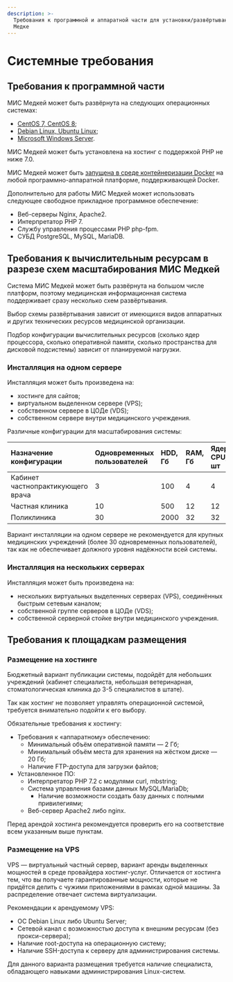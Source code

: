 ```yaml
---
description: >-
  Требования к программной и аппаратной части для установки/развёртывания МИС
  Медке
---
```


# Системные требования

## Требования к программной части

МИС Медкей может быть развёрнута на следующих операционных системах:

* [CentOS 7, CentOS 8](untitled/ustanovka-na-centos.md);
* [Debian Linux, Ubuntu Linux](untitled/ustanovka-na-debian-ubuntu.md);
* [Microsoft Windows Server](untitled/ustanovka-na-ms-windows.md).

МИС Медкей может быть установлена на хостинг с поддержкой PHP не ниже 7.0.

МИС Медкей может быть [запущена в среде контейнеризации Docker](untitled/ustanovka-cherez-docker.md) на любой программно-аппаратной платформе, поддерживающей Docker.

Дополнительно для работы МИС Медкей может использовать следующее свободное прикладное программное обеспечение:

* Веб-серверы Nginx, Apache2.
* Интерпретатор PHP 7.
* Службу управления процессами PHP php-fpm.
* СУБД PostgreSQL, MySQL, MariaDB.

## Требования к вычислительным ресурсам в разрезе схем масштабирования МИС Медкей

Система МИС Медкей может быть развёрнута на большом числе платформ, поэтому медицинская информационная система поддерживает сразу несколько схем развёртывания.

Выбор схемы развёртывания зависит от имеющихся видов аппаратных и других технических ресурсов медицинской организации. 

Подбор конфигурации вычислительных ресурсов \(сколько ядер процессора, сколько оперативной памяти, сколько пространства для дисковой подсистемы\) зависит от планируемой нагрузки.

### Инсталляция на одном сервере

Инсталляция может быть произведена на:

* хостинге для сайтов;
* виртуальном выделенном сервере \(VPS\);
* собственном сервере в ЦОДе \(VDS\);
* собственном сервере внутри медицинского учреждения.

Различные конфигурации для масштабирования системы:

| Назначение конфигурации | Одновременных пользователей | HDD, Гб | RAM, Гб | Ядер CPU, шт | Сетевой канал, Мбит |
| :--- | :--- | :--- | :--- | :--- | :--- |
| Кабинет частнопрактикующего врача | 3 | 100 | 4 | 4 | 10 |
| Частная клиника | 10 | 500 | 12 | 12 | 100 |
| Поликлиника | 30 | 2000 | 32 | 32 | 1000 |

Вариант инсталляции на одном сервере не рекомендуется для крупных медицинских учреждений \(более 30 одновременных пользователей\), так как не обеспечивает должного уровня надёжности всей системы.

### Инсталляция на нескольких серверах

Инсталляция может быть произведена на:

* нескольких виртуальных выделенных серверах \(VPS\), соединённых быстрым сетевым каналом;
* собственной группе серверов в ЦОДе \(VDS\);
* собственной серверной стойке внутри медицинского учреждения.

## Требования к площадкам размещения

### Размещение на хостинге

Бюджетный вариант публикации системы, подойдёт для небольших учреждений \(кабинет специалиста, небольшая ветеринарная, стоматологическая клиника до 3-5 специалистов в штате\).

Так как хостинг не позволяет управлять операционной системой, требуется внимательно подойти к его выбору.

Обязательные требования к хостингу:

* Требования к «аппаратному» обеспечению:
  * Минимальный объём оперативной памяти — 2 Гб;
  * Минимальный объём места для хранения на жёстком диске — 20 Гб;
  * Наличие FTP-доступа для загрузки файлов;
* Установленное ПО:
  * Интерпретатор PHP 7.2 с модулями curl, mbstring;
  * Система управления базами данных MySQL/MariaDb;
    * Наличие возможности создать базу данных с полными привилегиями;
  * Веб-сервер Apache2 либо nginx.

Перед арендой хостинга рекомендуется проверить его на соответствие всем указанным выше пунктам.

### Размещение на VPS

VPS — виртуальный частный сервер, вариант аренды выделенных мощностей в среде провайдера хостинг-услуг. Отличается от хостинга тем, что вы получаете гарантированные мощности, которые не придётся делить с чужими приложениями в рамках одной машины. За распределение отвечает система виртуализации.

Рекомендации к арендуемому VPS:

* ОС Debian Linux либо Ubuntu Server;
* Сетевой канал с возможностью доступа к внешним ресурсам \(без прокси-сервера\);
* Наличие root-доступа на операционную систему;
* Наличие SSH-доступа к серверу для администрирования системы.

Для данного варианта размещения требуется наличие специалиста, обладающего навыками администрирования Linux-систем.

